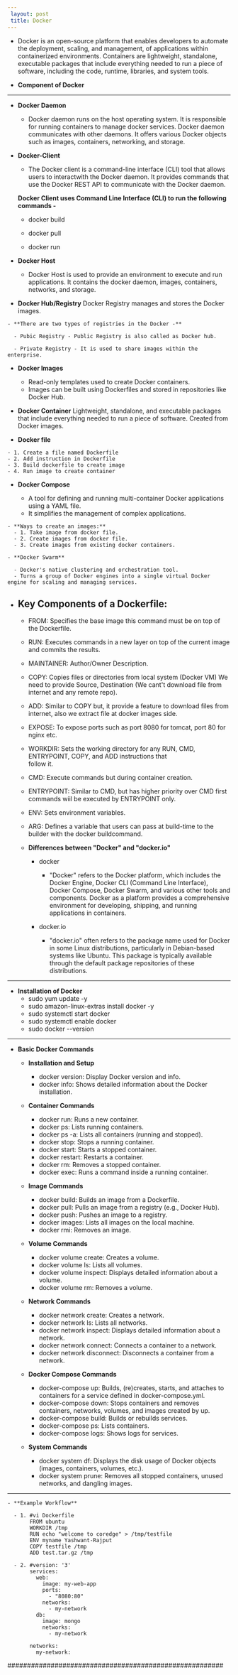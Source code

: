 ```yaml
---
 layout: post
 title: Docker
---
```

 - Docker is an open-source platform that enables developers to automate the deployment, scaling, and management,
   of applications within containerized environments. Containers are lightweight, standalone, executable packages that include everything needed to run a piece of software, including the code, runtime, libraries, and system tools.

  - **Component of Docker**
   ---
    
   - **Docker Daemon**
      - Docker daemon runs on the host operating system. It is responsible for running containers to manage
        docker services. Docker daemon communicates with other daemons. It offers various Docker objects such as images, containers, networking, and storage.

   - **Docker-Client**
      - The Docker client is a command-line interface (CLI) tool that allows users to interactwith the
        Docker daemon. It provides commands that use the Docker REST API to communicate with the Docker daemon.

      **Docker Client uses Command Line Interface (CLI) to run the following commands -**

       - docker build

       - docker pull

       - docker run


   - **Docker Host**
      - Docker Host is used to provide an environment to execute and run applications. It contains the 
        docker  daemon, images, containers, networks, and storage.

   - **Docker Hub/Registry**
       Docker Registry manages and stores the Docker images.
    
    - **There are two types of registries in the Docker -**

      - Pubic Registry - Public Registry is also called as Docker hub.

      - Private Registry - It is used to share images within the enterprise.

   - **Docker Images**
      - Read-only templates used to create Docker containers.
      - Images can be built using Dockerfiles and stored in repositories like Docker Hub.

   - **Docker Container**
       Lightweight, standalone, and executable packages that include everything needed to run a piece of software.
       Created from Docker images.

   - **Docker file**

    - 1. Create a file named Dockerfile
    - 2. Add instruction in Dockerfile
    - 3. Build dockerfile to create image
    - 4. Run image to create container 

   - **Docker Compose**

      - A tool for defining and running multi-container Docker applications using a YAML file.
      - It simplifies the management of complex applications.                      

    - **Ways to create an images:**
      - 1. Take image from docker file.
      - 2. Create images from docker file.
      - 3. Create images from existing docker containers.

    - **Docker Swarm**

      - Docker's native clustering and orchestration tool.
      - Turns a group of Docker engines into a single virtual Docker engine for scaling and managing services.

  - **Key Components of a Dockerfile:**
    ---

    - FROM: Specifies the base image this command must be on top of the Dockerfile.
     - RUN: Executes commands in a new layer on top of the current image and commits the results.
     - MAINTAINER: Author/Owner Description.
     - COPY: Copies files or directories from local system (Docker VM) We need to provide Source, Destination
             (We cant't download file from internet and any remote repo).
     - ADD: Similar to COPY but, it provide a feature to download files from internet, also we extract file at 
            docker images side.
     - EXPOSE: To expose ports such as port 8080 for tomcat, port 80 for nginx etc.
     - WORKDIR: Sets the working directory for any RUN, CMD, ENTRYPOINT, COPY, and ADD instructions that          
                follow it.
     - CMD: Execute commands but during container creation.
     - ENTRYPOINT: Similar to CMD, but has higher priority over CMD first commands wiil be executed by 
                   ENTRYPOINT  only.
     - ENV: Sets environment variables.
     - ARG: Defines a variable that users can pass at build-time to the builder with the docker buildcommand.

    - **Differences between "Docker" and "docker.io"**
       
       - docker
         - "Docker" refers to the Docker platform, which includes the Docker Engine, Docker CLI (Command Line
            Interface), Docker Compose, Docker Swarm, and various other tools and components. Docker as a platform provides a comprehensive environment for developing, shipping, and running applications in containers.
   
       - docker.io
         - "docker.io" often refers to the package name used for Docker in some Linux distributions, particularly 
            in Debian-based systems like Ubuntu. This package is typically available through the default package repositories of these distributions.

   ---

   - **Installation of Docker**
      - sudo yum update -y
      - sudo amazon-linux-extras install docker -y
      - sudo systemctl start docker
      - sudo systemctl enable docker
      - sudo docker --version

  ---
   - **Basic Docker Commands**

     - **Installation and Setup**
        - docker version: Display Docker version and info.
        - docker info: Shows detailed information about the Docker installation.

     - **Container Commands**
        - docker run: Runs a new container.
        - docker ps: Lists running containers.
        - docker ps -a: Lists all containers (running and stopped).
        - docker stop: Stops a running container.
        - docker start: Starts a stopped container.
        - docker restart: Restarts a container.
        - docker rm: Removes a stopped container.
        - docker exec: Runs a command inside a running container.
       
     - **Image Commands**
        - docker build: Builds an image from a Dockerfile.
        - docker pull: Pulls an image from a registry (e.g., Docker Hub).
        - docker push: Pushes an image to a registry.
        - docker images: Lists all images on the local machine.
        - docker rmi: Removes an image.
       
     - **Volume Commands**
        - docker volume create: Creates a volume.
        - docker volume ls: Lists all volumes.
        - docker volume inspect: Displays detailed information about a volume.
        - docker volume rm: Removes a volume.
        
     - **Network Commands**
        - docker network create: Creates a network.
        - docker network ls: Lists all networks.
        - docker network inspect: Displays detailed information about a network.
        - docker network connect: Connects a container to a network.
        - docker network disconnect: Disconnects a container from a network.

     - **Docker Compose Commands**
        - docker-compose up: Builds, (re)creates, starts, and attaches to containers for a service defined
                            in docker-compose.yml.
        - docker-compose down: Stops containers and removes containers, networks, volumes, and images created by up.
        - docker-compose build: Builds or rebuilds services.
        - docker-compose ps: Lists containers.
        - docker-compose logs: Shows logs for services.

     - **System Commands**
        - docker system df: Displays the disk usage of Docker objects (images, containers, volumes, etc.).
        - docker system prune: Removes all stopped containers, unused networks, and dangling images.

   ---
    - **Example Workflow**

      - 1. #vi Dockerfile
           FROM ubuntu
           WORKDIR /tmp
           RUN echo "welcome to coredge" > /tmp/testfile
           ENV myname Yashwant-Rajput
           COPY testfile /tmp
           ADD test.tar.gz /tmp

      - 2. #version: '3'
           services:
             web:
               image: my-web-app
               ports:
                 - "8080:80"
               networks:
                 - my-network
             db:
               image: mongo
               networks:
                 - my-network

           networks:
             my-network:

#######################################################






















 

    






































   